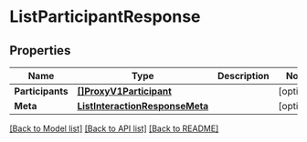 # ListParticipantResponse

## Properties

Name | Type | Description | Notes
------------ | ------------- | ------------- | -------------
**Participants** | [**[]ProxyV1Participant**](ProxyV1Participant.md) |  |[optional] 
**Meta** | [**ListInteractionResponseMeta**](ListInteractionResponseMeta.md) |  |[optional] 

[[Back to Model list]](../README.md#documentation-for-models) [[Back to API list]](../README.md#documentation-for-api-endpoints) [[Back to README]](../README.md)


